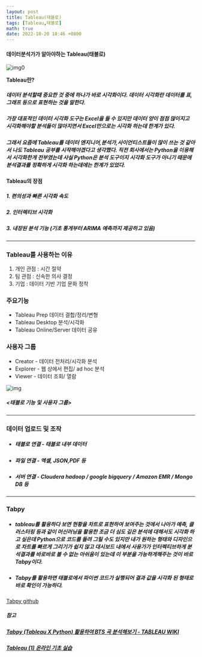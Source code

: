 ```yaml
---
layout: post
title: Tableau(태블로)
tags: [Tableau,태블로]
math: true
date: 2022-10-20 18:46 +0800
---
```


#### 데이터분석가가 알아야하는 Tableau(태블로)
![img0](https://velog.velcdn.com/images/vive0508/post/fa2cc365-4a02-4211-a93e-f3968f6d8dbf/image.png)

**Tableau란?**

##### 데이터 분석할때 중요한 것 중에 하나가 바로 **시각화**이다. 데이터 시각화란 데이터를 표,그래프 등으로 표현하는 것을 말한다.


##### 가장 대표적인 데이터 시각화 도구는 Excel을 들 수 있지만 데이터 양이 점점 많이지고 시각화해야할 분석들이 많아지면서 Excel만으로는 시각화 하는데 한계가 있다.


##### 그래서 요즘에 Tableau를 데이터 엔지니어,분석가,사이언티스트들이 많이 쓰는 것 같아서 나도 Tableau 공부를 시작해야겠다고 생각했다. 직전 회사에서는 Python을 이용해서 시각화한게 전부였는데 사실 Python은 분석 도구이지 시각화 도구가 아니기 때문에 분석결과를 정확하게 시각화 하는데에는 한계가 있었다.

**Tableau의 장점**

##### 1. 편의성과 빠른 시각화 속도

##### 2. 인터렉티브 시각화

##### 3. 내장된 분석 기능 (기초 통게부터 ARIMA 예측까지 제공하고 있음)


***


### Tableau를 사용하는 이유

1. 개인 관점 : 시간 절약
2. 팀 관점 : 신속한 의사 결정
3. 기업 : 데이터 기반 기업 문화 정착

### 주요기능

- Tableau Prep 데이터 결합/정리/변형
- Tableau Desktop 분석/시각화
- Tableau Online/Server 데이터 공유

### 사용자 그룹

- Creator - 데이터 전처리/시각화 분석
- Explorer - 웹 상에서 편집/ ad hoc 분석
- Viewer - 데이터 조회/ 열람

![img](https://img1.daumcdn.net/thumb/R1280x0/?scode=mtistory2&fname=https%3A%2F%2Fblog.kakaocdn.net%2Fdn%2Fea8FQg%2FbtqG3kkgWMI%2F7sq8V438pe1vPV2ogIT02k%2Fimg.png)


##### <태블로 기능 및 사용자 그룹>

***

### 데이터 업로드 및 조작

- ##### 태블로 연결 - 태블로 내부 데이터

- ##### 파일 연결 - 엑셀, JSON,PDF 등

- ##### 서버 연결 - Cloudera hadoop / google bigquery / Amazon EMR / Mongo DB 등



***


### Tabpy


- ##### tableau를 활용하다 보면 현황을 차트로 표현하여 보여주는 것에서 나아가 예측, 클러스터링 등과 같이 머신러닝을 활용한 조금 더 심도 깊은 분석에 대해서도 시각화 하고 싶은데 Python으로 코드를 돌려 그릴 수도 있지만 내가 원하는 형태와 디자인으로 차트를 빠르게 그리기가 쉽지 않고 대시보드 내에서 사용가가 인터렉티브하게 분석결과를 바로바로 볼 수 없는 아쉬움이 있는데 이 부분을 가능하게해주는 것이 바로 Tabpy이다.


- ##### Tabpy를 활용하면 태블로에서 파이썬 코드가 실행되어 결과 값을 시각화 된 형태로 바로 확인이 가능하다.



[Tabpy github](https://github.com/tableau/TabPy)



##### **참고**


##### [Tabpy (Tableau X Python) 활용하여 BTS 곡 분석해보기 - TABLEAU WIKI](http://tableauwiki.com/tableau-analysis-using-tabpy/)


##### [Tableau (1) 온라인 기초 실습](https://data-engineer.tistory.com/5)
